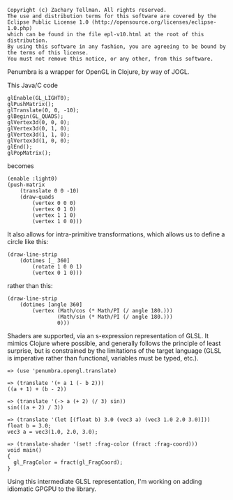     Copyright (c) Zachary Tellman. All rights reserved.
    The use and distribution terms for this software are covered by the
    Eclipse Public License 1.0 (http://opensource.org/licenses/eclipse-1.0.php)
    which can be found in the file epl-v10.html at the root of this distribution.
    By using this software in any fashion, you are agreeing to be bound by
    the terms of this license.
    You must not remove this notice, or any other, from this software.

Penumbra is a wrapper for OpenGL in Clojure, by way of JOGL.

This Java/C code

	glEnable(GL_LIGHT0);
	glPushMatrix();
	glTranslate(0, 0, -10);
	glBegin(GL_QUADS);
	glVertex3d(0, 0, 0);
	glVertex3d(0, 1, 0);
	glVertex3d(1, 1, 0);
	glVertex3d(1, 0, 0);
	glEnd();
	glPopMatrix();
	
becomes

	(enable :light0)
	(push-matrix
		(translate 0 0 -10)
		(draw-quads
			(vertex 0 0 0)
			(vertex 0 1 0)
			(vertex 1 1 0)
			(vertex 1 0 0)))


It also allows for intra-primitive transformations, which allows us to define a circle like this:

	(draw-line-strip
  		(dotimes [_ 360]
    		(rotate 1 0 0 1)
    		(vertex 0 1 0)))

rather than this:

	(draw-line-strip
  		(dotimes [angle 360]
    		(vertex (Math/cos (* Math/PI (/ angle 180.)))
            		(Math/sin (* Math/PI (/ angle 180.)))
            		0)))

Shaders are supported, via an s-expression representation of GLSL.  It mimics Clojure where possible, and generally follows the principle of least surprise, but is constrained by the limitations of the target language (GLSL is imperative rather than functional, variables must be typed, etc.).

	=> (use 'penumbra.opengl.translate)
	
	=> (translate '(+ a 1 (- b 2)))
	((a + 1) + (b - 2))
	
	=> (translate '(-> a (+ 2) (/ 3) sin))
	sin(((a + 2) / 3))
	
	=> (translate '(let [(float b) 3.0 (vec3 a) (vec3 1.0 2.0 3.0)]))
	float b = 3.0;
	vec3 a = vec3(1.0, 2.0, 3.0);
	
	=> (translate-shader '(set! :frag-color (fract :frag-coord)))
	void main()
	{
	  gl_FragColor = fract(gl_FragCoord);
	}
	
Using this intermediate GLSL representation, I'm working on adding idiomatic GPGPU to the library.

